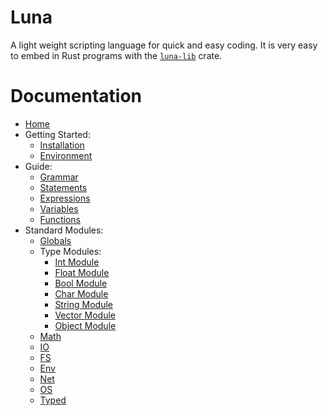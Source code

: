 # Luna

A light weight scripting language for quick and easy coding. It is very easy to embed in Rust programs with the [`luna-lib`](https://crates.io/crates/luna-lib) crate.

# Documentation
- [Home](index.md)
- Getting Started:
    - [Installation](getting_started/installation.md)
    - [Environment](getting_started/environment.md)
- Guide:
    - [Grammar](guide/grammar.md)
    - [Statements](guide/statements.md)
    - [Expressions](guide/expressions.md)
    - [Variables](guide/variables.md)
    - [Functions](guide/functions.md)
- Standard Modules:
    - [Globals](standard_modules/globals.md)
    - Type Modules:
        - [Int Module](standard_modules/type_modules/int_module.md)
        - [Float Module](standard_modules/type_modules/float_module.md)
        - [Bool Module](standard_modules/type_modules/bool_module.md)
        - [Char Module](standard_modules/type_modules/char_module.md)
        - [String Module](standard_modules/type_modules/string_module.md)
        - [Vector Module](standard_modules/type_modules/vector_module.md)
        - [Object Module](standard_modules/type_modules/object_module.md)
    - [Math](standard_modules/math.md)
    - [IO](standard_modules/io.md)
    - [FS](standard_modules/fs.md)
    - [Env](standard_modules/env.md)
    - [Net](standard_modules/net.md)
    - [OS](standard_modules/os.md)
    - [Typed](standard_modules/typed.md)
